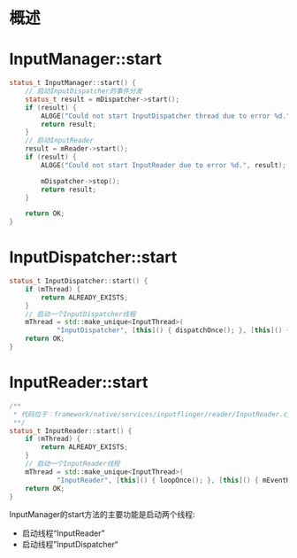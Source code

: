 # 概述



# InputManager::start

```c++
status_t InputManager::start() {
    // 启动InputDispatcher的事件分发
    status_t result = mDispatcher->start();
    if (result) {
        ALOGE("Could not start InputDispatcher thread due to error %d.", result);
        return result;
    }
    // 启动InputReader
    result = mReader->start();
    if (result) {
        ALOGE("Could not start InputReader due to error %d.", result);

        mDispatcher->stop();
        return result;
    }

    return OK;
}
```



# InputDispatcher::start

```c++
status_t InputDispatcher::start() {
    if (mThread) {
        return ALREADY_EXISTS;
    }
    // 启动一个InputDispatcher线程
    mThread = std::make_unique<InputThread>(
            "InputDispatcher", [this]() { dispatchOnce(); }, [this]() { mLooper->wake(); });
    return OK;
}
```

# InputReader::start

```c++
/**
 * 代码位于：framework/native/services/inputflinger/reader/InputReader.cpp
 **/
status_t InputReader::start() {
    if (mThread) {
        return ALREADY_EXISTS;
    }
    // 启动一个InputReader线程
    mThread = std::make_unique<InputThread>(
            "InputReader", [this]() { loopOnce(); }, [this]() { mEventHub->wake(); });
    return OK;
}
```

InputManager的start方法的主要功能是启动两个线程:

- 启动线程“InputReader”
- 启动线程”InputDispatcher“

